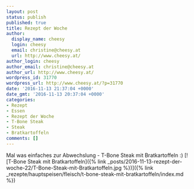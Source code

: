 ```yaml
---
layout: post
status: publish
published: true
title: Rezept der Woche
author:
  display_name: cheesy
  login: cheesy
  email: christine@cheesy.at
  url: http://www.cheesy.at/
author_login: cheesy
author_email: christine@cheesy.at
author_url: http://www.cheesy.at/
wordpress_id: 31770
wordpress_url: http://www.cheesy.at/?p=31770
date: '2016-11-13 21:37:04 +0000'
date_gmt: '2016-11-13 20:37:04 +0000'
categories:
- Rezept
- Essen
- Rezept der Woche
- T-Bone Steak
- Steak
- Bratkartoffeln
comments: []
---
```

Mal was einfaches zur Abwechslung - T-Bone Steak mit Bratkartoffeln :)
[![T-Bone Steak mit Bratkartoffeln]({% link _posts/2016-11-13-rezept-der-woche-22/T-Bone-Steak-mit-Bratkartoffeln.jpg %})]({% link _rezepte/hauptspeisen/fleisch/t-bone-steak-mit-bratkartoffeln/index.md %})
